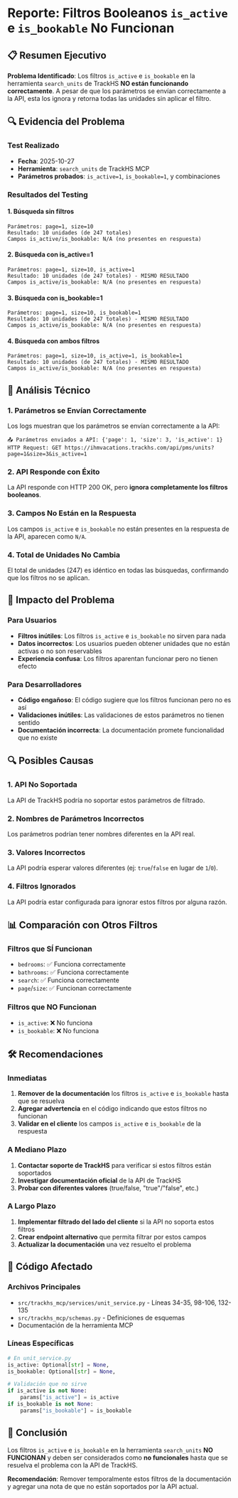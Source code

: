 # Reporte: Filtros Booleanos `is_active` e `is_bookable` No Funcionan

## 📋 Resumen Ejecutivo

**Problema Identificado**: Los filtros `is_active` e `is_bookable` en la herramienta `search_units` de TrackHS **NO están funcionando correctamente**. A pesar de que los parámetros se envían correctamente a la API, esta los ignora y retorna todas las unidades sin aplicar el filtro.

## 🔍 Evidencia del Problema

### Test Realizado
- **Fecha**: 2025-10-27
- **Herramienta**: `search_units` de TrackHS MCP
- **Parámetros probados**: `is_active=1`, `is_bookable=1`, y combinaciones

### Resultados del Testing

#### 1. Búsqueda sin filtros
```
Parámetros: page=1, size=10
Resultado: 10 unidades (de 247 totales)
Campos is_active/is_bookable: N/A (no presentes en respuesta)
```

#### 2. Búsqueda con is_active=1
```
Parámetros: page=1, size=10, is_active=1
Resultado: 10 unidades (de 247 totales) - MISMO RESULTADO
Campos is_active/is_bookable: N/A (no presentes en respuesta)
```

#### 3. Búsqueda con is_bookable=1
```
Parámetros: page=1, size=10, is_bookable=1
Resultado: 10 unidades (de 247 totales) - MISMO RESULTADO
Campos is_active/is_bookable: N/A (no presentes en respuesta)
```

#### 4. Búsqueda con ambos filtros
```
Parámetros: page=1, size=10, is_active=1, is_bookable=1
Resultado: 10 unidades (de 247 totales) - MISMO RESULTADO
Campos is_active/is_bookable: N/A (no presentes en respuesta)
```

## 🔧 Análisis Técnico

### 1. Parámetros se Envían Correctamente
Los logs muestran que los parámetros se envían correctamente a la API:
```
📤 Parámetros enviados a API: {'page': 1, 'size': 3, 'is_active': 1}
HTTP Request: GET https://ihmvacations.trackhs.com/api/pms/units?page=1&size=3&is_active=1
```

### 2. API Responde con Éxito
La API responde con HTTP 200 OK, pero **ignora completamente los filtros booleanos**.

### 3. Campos No Están en la Respuesta
Los campos `is_active` e `is_bookable` no están presentes en la respuesta de la API, aparecen como `N/A`.

### 4. Total de Unidades No Cambia
El total de unidades (247) es idéntico en todas las búsquedas, confirmando que los filtros no se aplican.

## 🚨 Impacto del Problema

### Para Usuarios
- **Filtros inútiles**: Los filtros `is_active` e `is_bookable` no sirven para nada
- **Datos incorrectos**: Los usuarios pueden obtener unidades que no están activas o no son reservables
- **Experiencia confusa**: Los filtros aparentan funcionar pero no tienen efecto

### Para Desarrolladores
- **Código engañoso**: El código sugiere que los filtros funcionan pero no es así
- **Validaciones inútiles**: Las validaciones de estos parámetros no tienen sentido
- **Documentación incorrecta**: La documentación promete funcionalidad que no existe

## 🔍 Posibles Causas

### 1. API No Soportada
La API de TrackHS podría no soportar estos parámetros de filtrado.

### 2. Nombres de Parámetros Incorrectos
Los parámetros podrían tener nombres diferentes en la API real.

### 3. Valores Incorrectos
La API podría esperar valores diferentes (ej: `true`/`false` en lugar de `1`/`0`).

### 4. Filtros Ignorados
La API podría estar configurada para ignorar estos filtros por alguna razón.

## 📊 Comparación con Otros Filtros

### Filtros que SÍ Funcionan
- `bedrooms`: ✅ Funciona correctamente
- `bathrooms`: ✅ Funciona correctamente
- `search`: ✅ Funciona correctamente
- `page`/`size`: ✅ Funcionan correctamente

### Filtros que NO Funcionan
- `is_active`: ❌ No funciona
- `is_bookable`: ❌ No funciona

## 🛠️ Recomendaciones

### Inmediatas
1. **Remover de la documentación** los filtros `is_active` e `is_bookable` hasta que se resuelva
2. **Agregar advertencia** en el código indicando que estos filtros no funcionan
3. **Validar en el cliente** los campos `is_active` e `is_bookable` de la respuesta

### A Mediano Plazo
1. **Contactar soporte de TrackHS** para verificar si estos filtros están soportados
2. **Investigar documentación oficial** de la API de TrackHS
3. **Probar con diferentes valores** (true/false, "true"/"false", etc.)

### A Largo Plazo
1. **Implementar filtrado del lado del cliente** si la API no soporta estos filtros
2. **Crear endpoint alternativo** que permita filtrar por estos campos
3. **Actualizar la documentación** una vez resuelto el problema

## 📝 Código Afectado

### Archivos Principales
- `src/trackhs_mcp/services/unit_service.py` - Líneas 34-35, 98-106, 132-135
- `src/trackhs_mcp/schemas.py` - Definiciones de esquemas
- Documentación de la herramienta MCP

### Líneas Específicas
```python
# En unit_service.py
is_active: Optional[str] = None,
is_bookable: Optional[str] = None,

# Validación que no sirve
if is_active is not None:
    params["is_active"] = is_active
if is_bookable is not None:
    params["is_bookable"] = is_bookable
```

## 🎯 Conclusión

Los filtros `is_active` e `is_bookable` en la herramienta `search_units` **NO FUNCIONAN** y deben ser considerados como **no funcionales** hasta que se resuelva el problema con la API de TrackHS.

**Recomendación**: Remover temporalmente estos filtros de la documentación y agregar una nota de que no están soportados por la API actual.
